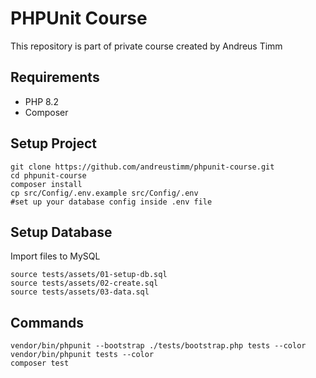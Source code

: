 # PHPUnit Course
This repository is part of private course created by Andreus Timm


## Requirements
- PHP 8.2
- Composer


## Setup Project
```
git clone https://github.com/andreustimm/phpunit-course.git
cd phpunit-course
composer install
cp src/Config/.env.example src/Config/.env
#set up your database config inside .env file
```


## Setup Database
Import files to MySQL

```
source tests/assets/01-setup-db.sql
source tests/assets/02-create.sql
source tests/assets/03-data.sql
```


## Commands
```
vendor/bin/phpunit --bootstrap ./tests/bootstrap.php tests --color
vendor/bin/phpunit tests --color
composer test
```
